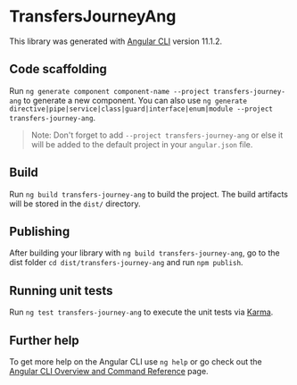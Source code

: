 # TransfersJourneyAng

This library was generated with [Angular CLI](https://github.com/angular/angular-cli) version 11.1.2.

## Code scaffolding

Run `ng generate component component-name --project transfers-journey-ang` to generate a new component. You can also use `ng generate directive|pipe|service|class|guard|interface|enum|module --project transfers-journey-ang`.
> Note: Don't forget to add `--project transfers-journey-ang` or else it will be added to the default project in your `angular.json` file. 

## Build

Run `ng build transfers-journey-ang` to build the project. The build artifacts will be stored in the `dist/` directory.

## Publishing

After building your library with `ng build transfers-journey-ang`, go to the dist folder `cd dist/transfers-journey-ang` and run `npm publish`.

## Running unit tests

Run `ng test transfers-journey-ang` to execute the unit tests via [Karma](https://karma-runner.github.io).

## Further help

To get more help on the Angular CLI use `ng help` or go check out the [Angular CLI Overview and Command Reference](https://angular.io/cli) page.
